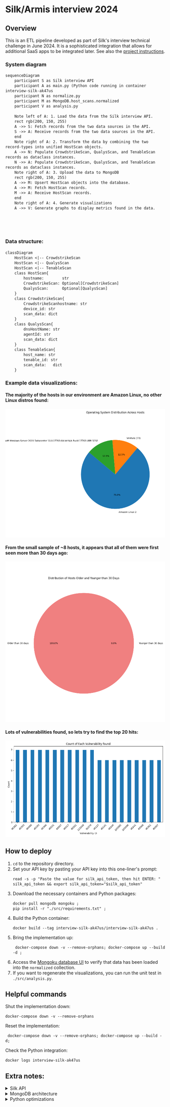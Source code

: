 # Silk/Armis interview 2024

## Overview

This is an ETL pipeline developed as part of Silk's interview technical challenge in June 2024.
It is a sophisticated integration that allows for additional SaaS apps to be integrated later.
See also the [project instructions](./project_instructions/instructions.md).

### System diagram
```mermaid
sequenceDiagram
    participant S as Silk interview API
    participant A as main.py (Python code running in container interview-silk-ak47us
    participant N as normalize.py
    participant M as MongoDB.host_scans.normalized
    participant V as analysis.py
    
    Note left of A: 1. Load the data from the Silk interview API.
    rect rgb(200, 150, 255)
    A ->> S: Fetch records from the two data sources in the API.
    S ->> A: Receive records from the two data sources in the API.
    end
    Note right of A: 2. Transform the data by combining the two record-types into unified HostScan objects.
    A ->> N: Populate CrowdstrikeScan, QualysScan, and TenableScan records as dataclass instances.
    N ->> A: Populate CrowdstrikeScan, QualysScan, and TenableScan records as dataclass instances.
    Note right of A: 3. Upload the data to MongoDB
    rect rgb(200, 150, 255)
    A ->> M: Upsert HostScan objects into the database.
    A ->> M: Fetch HostScan records.
    M ->> A: Receive HostScan records.
    end
    Note right of A: 4. Generate visualizations
    A ->> V: Generate graphs to display metrics found in the data.


    
    
```

### Data structure:
```mermaid
classDiagram
    HostScan <|-- CrowdstrikeScan
    HostScan <|-- QualysScan
    HostScan <|-- TenableScan
    class HostScan{
        hostname:        str
        CrowdstrikeScan: Optional[CrowdstrikeScan]
        QualysScan:      Optional[QualysScan]     
    }
    class CrowdstrikeScan{
        CrowdstrikeScanhostname: str
        device_id: str
        scan_data: dict
    }
    class QualysScan{
        dnsHostName: str
        agentId: str
        scan_data: dict
    }
    class TenableScan{
        host_name: str
        tenable_id: str
        scan_data:   dict
    }
```


### Example data visualizations:
#### The majority of the hosts in our environment are Amazon Linux, no other Linux distros found:
![visual](./local_output/os_populations_2024-06-14%2012:38:55.413765+00:00.png)
#### From the small sample of ~8 hosts, it appears that all of them were first seen more than 30 days ago:
![visual](./local_output/old_vs_new_hosts_2024-06-14%2012:38:55.130130+00:00.png)
#### Lots of vulnerabilities found, so lets try to find the top 20 hits:
![visual](./local_output/vuln_counts_2024-06-14%2018:47:55.025517+00:00.png)


## How to deploy
1. `cd` to the repository directory.
2. Set your API key by pasting your API key into this one-liner's prompt:
    ```shell
    read -s -p "Paste the value for silk_api_token, then hit ENTER: " silk_api_token && export silk_api_token="$silk_api_token" 
    ```
3. Download the necessary containers and Python packages:
    ```shell
    docker pull mongodb mongoku ;
    pip install -r "./src/requirements.txt" ;
    ```
4. Build the Python container:
    ```shell
   docker build --tag interview-silk-ak47us/interview-silk-ak47us .
   ```
5. Bring the implementation up:
    ```shell
     docker-compose down -v --remove-orphans; docker-compose up --build -d ;
    ```
6. Access the [Mongoku database UI](http://localhost:3100/servers/mongodb/databases/host_scans/collections/normalized) 
to verify that data has been loaded into the `normalized` collection.
7. If you want to regenerate the visualizations, you can run the unit test in `./src/analysis.py`.

## Helpful commands
Shut the implementation down:
```shell
docker-compose down -v --remove-orphans
```
Reset the implementation:
```shell
 docker-compose down -v --remove-orphans; docker-compose up --build -d;
```
Check the Python integration:
```shell
docker logs interview-silk-ak47us
```

## Extra notes:
<details>
<summary>Silk API</summary>

- During development, the interview API was limited to like less than 10 hosts, 
hence the low `limit` value on the silk API client.
- The two different data sources are under the same Python API client because they share authentication parameters and query behavior.
- The Silk API does not appear to have any headers that help pagination.
</details>

<details>
<summary>MongoDB architecture</summary>

- An investigation may want to look through the raw data as well, which is why I kept the entire data structure from each scan source.
- [Synthetic data](https://cookbook.openai.com/examples/sdg1) could have been created to test the bulk_write() performance because the interview API was limited to a miniscule amount of scan data.
- If there was more time given for optimization, [MongoDB Motor](https://www.mongodb.com/docs/drivers/motor/) could have been used for Asynch MongoDB operations:
- There may be a business case to directly combine the data from both scan types and group the key-value pairs by subject (e.g., operating system details).
  - That might be outside the scope of this exercise.
  - They were kept separate for this situation because it helps you know what vendor documentation to check for field details.
- To aid unit testing, MongoDB functions could have been fully mocked out with [mongomock](https://github.com/mongomock/mongomock).
- [MongoDB Compass](https://www.mongodb.com/try/download/compass) was very helpful.
- The "hostname" field could be optimized with a unique index: https://www.mongodb.com/docs/manual/core/index-unique/
</details>

<details>
<summary>Python optimizations</summary>

- Dataclass was used instead of dict because 
    - Dataclass: Attribute access in a dataclass is faster because attributes are accessed via the object's __dict__ (which is a fixed-size array) rather than through a hash lookup as in dictionaries.
    - Dataclass: Provides better type safety and can be used with type hints, which improves code readability and helps catch errors during development. IDEs can provide better autocompletion and static analysis.
    - Dataclass: Makes the code more readable by explicitly defining the structure of the data. This self-documenting feature makes it easier to understand and maintain. 
    - Dataclass can be up to 15x faster to access elements.
- One could re-implement the API client to kick off a batch of asynchronous HTTP calls, based on pagination parameters. This would save lots of time spent waiting for each request.
- The code could also be re-implemented in Cython or Jython, allowing for faster compiled code when running the analysis and graph generation.
- For graphing, Pandas can split the data in MongoDB into chunks, which helps for cases where the data is larger than local system memory can allow.
- The data could also be offloaded to Redis during calculation if it becomes too big.
- Apache Airflow should also be implemented for improved code readability and to be able to use the UI to see scheduled syncs. Also increases collaboration and transparency.
</details>
